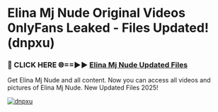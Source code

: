 # Elina Mj Nude Original Videos 0nlyFans Leaked - Files Updated! (dnpxu)

<h3>🔴 CLICK HERE 🌐==►► <a href="https://tinyurl.com/yrmya6cz" rel="nofollow">Elina Mj Nude Updated Files</a></h3>

Get Elina Mj Nude and all content. Now you can access all videos and pictures of Elina Mj Nude. New Updated Files 2025!

[![dnpxu](https://i.imgur.com/FMdXYCs.gif)](https://tinyurl.com/yrmya6cz)

